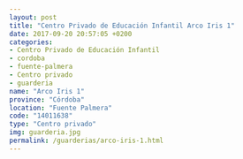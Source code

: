 ```yaml
---
layout: post
title: "Centro Privado de Educación Infantil Arco Iris 1"
date: 2017-09-20 20:57:05 +0200
categories:
- Centro Privado de Educación Infantil
- cordoba
- fuente-palmera
- Centro privado
- guarderia
name: "Arco Iris 1"
province: "Córdoba"
location: "Fuente Palmera"
code: "14011638"
type: "Centro privado"
img: guarderia.jpg
permalink: /guarderias/arco-iris-1.html
---
```

